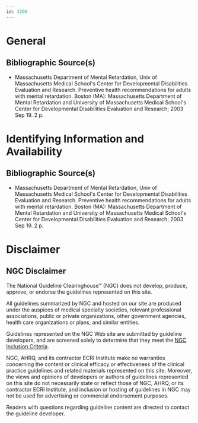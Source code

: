 ```yaml
---
id: 3209
---
```


# General

## Bibliographic Source(s)

- Massachusetts Department of Mental Retardation, Univ of Massachusetts Medical School's Center for Developmental Disabilities Evaluation and Research. Preventive health recommendations for adults with mental retardation. Boston (MA): Massachusetts Department of Mental Retardation and University of Massachusetts Medical School's Center for Developmental Disabilities Evaluation and Research; 2003 Sep 19. 2 p.

# Identifying Information and Availability

## Bibliographic Source(s)

- Massachusetts Department of Mental Retardation, Univ of Massachusetts Medical School's Center for Developmental Disabilities Evaluation and Research. Preventive health recommendations for adults with mental retardation. Boston (MA): Massachusetts Department of Mental Retardation and University of Massachusetts Medical School's Center for Developmental Disabilities Evaluation and Research; 2003 Sep 19. 2 p.

# Disclaimer

## NGC Disclaimer

The National Guideline Clearinghouse™ (NGC) does not develop, produce, approve, or endorse the guidelines represented on this site.

All guidelines summarized by NGC and hosted on our site are produced under the auspices of medical specialty societies, relevant professional associations, public or private organizations, other government agencies, health care organizations or plans, and similar entities.

Guidelines represented on the NGC Web site are submitted by guideline developers, and are screened solely to determine that they meet the [NGC Inclusion Criteria](/help-and-about/summaries/inclusion-criteria).

NGC, AHRQ, and its contractor ECRI Institute make no warranties concerning the content or clinical efficacy or effectiveness of the clinical practice guidelines and related materials represented on this site. Moreover, the views and opinions of developers or authors of guidelines represented on this site do not necessarily state or reflect those of NGC, AHRQ, or its contractor ECRI Institute, and inclusion or hosting of guidelines in NGC may not be used for advertising or commercial endorsement purposes.

Readers with questions regarding guideline content are directed to contact the guideline developer.

